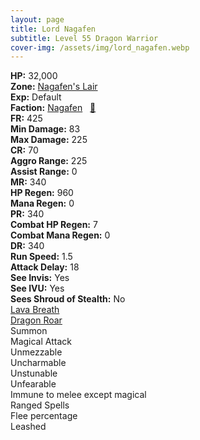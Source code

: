 ```yaml
---
layout: page
title: Lord Nagafen
subtitle: Level 55 Dragon Warrior
cover-img: /assets/img/lord_nagafen.webp
---
```


<div class="info-section">
<div class="info-item"><strong>HP:</strong> 32,000</div>
<div class="info-item"><strong>Zone:</strong> <a href="https://www.pqdi.cc/zone/32" target="_blank">Nagafen's Lair</a></div>
<div class="info-item"><strong>Exp:</strong> Default</div>
<div class="info-item"><strong>Faction:</strong> <a href="https://www.pqdi.cc/faction/249" target="_blank">Nagafen</a>&nbsp;&nbsp;&nbsp;<a href="https://www.pqdi.cc/npc/32340" target="_blank" title="View NPC on PQDI">🔗</a></div>
</div>

<div class="stats-grid">
<div class="stats-row">
<div class="stats-cell"><strong>FR:</strong> 425</div>
<div class="stats-cell"><strong>Min Damage:</strong> 83</div>
<div class="stats-cell"><strong>Max Damage:</strong> 225</div>
</div>
<div class="stats-row">
<div class="stats-cell"><strong>CR:</strong> 70</div>
<div class="stats-cell"><strong>Aggro Range:</strong> 225</div>
<div class="stats-cell"><strong>Assist Range:</strong> 0</div>
</div>
<div class="stats-row">
<div class="stats-cell"><strong>MR:</strong> 340</div>
<div class="stats-cell"><strong>HP Regen:</strong> 960</div>
<div class="stats-cell"><strong>Mana Regen:</strong> 0</div>
</div>
<div class="stats-row">
<div class="stats-cell"><strong>PR:</strong> 340</div>
<div class="stats-cell"><strong>Combat HP Regen:</strong> 7</div>
<div class="stats-cell"><strong>Combat Mana Regen:</strong> 0</div>
</div>
<div class="stats-row">
<div class="stats-cell"><strong>DR:</strong> 340</div>
<div class="stats-cell"><strong>Run Speed:</strong> 1.5</div>
<div class="stats-cell"><strong>Attack Delay:</strong> 18</div>
</div>
<div class="stats-row">
<div class="stats-cell"><strong>See Invis:</strong> Yes</div>
<div class="stats-cell"><strong>See IVU:</strong> Yes</div>
<div class="stats-cell"><strong>Sees Shroud of Stealth:</strong> No</div>
</div>
</div>

<div class="spell-grid">
<div class="spell-cell"><a href="https://www.pqdi.cc/spell/861" target="_blank">Lava Breath</a></div>
<div class="spell-cell"><a href="https://www.pqdi.cc/spell/981" target="_blank">Dragon Roar</a></div>
</div>

<div class="ability-grid">
<div class="ability-cell">Summon</div>
<div class="ability-cell">Magical Attack</div>
<div class="ability-cell">Unmezzable</div>
<div class="ability-cell">Uncharmable</div>
<div class="ability-cell">Unstunable</div>
<div class="ability-cell">Unfearable</div>
<div class="ability-cell">Immune to melee except magical</div>
<div class="ability-cell">Ranged Spells</div>
<div class="ability-cell">Flee percentage</div>
<div class="ability-cell">Leashed</div>
</div>
